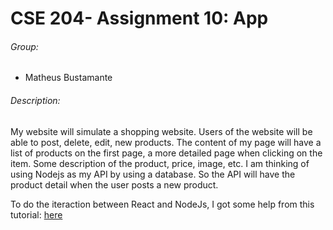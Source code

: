 # CSE 204- Assignment 10: App

###### Group:

* Matheus Bustamante

###### Description:

My website will simulate a shopping website. Users of the website will be able to post, delete, edit, new products.
The content of my page will have a list of products on the first page, a more detailed page when clicking on the item. Some description of the product, price, image, etc.
I am thinking of using Nodejs as my API by using a database. So the API will have the product detail when the user posts a new product.

To do the iteraction between React and NodeJs, I got some help from this tutorial: [here](https://www.youtube.com/watch?v=PBTYxXADG_klist=PLillGF-RfqbbiTGgA77tGO426V3hRF9iE)